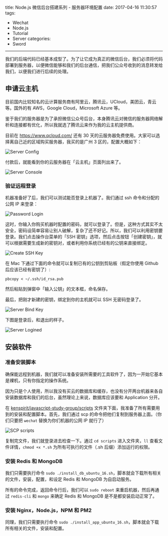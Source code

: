 title: Node.js 微信后台搭建系列 - 服务器环境配置
date: 2017-04-16 11:30:57
tags:
  - Wechat
  - Node.js
  - Tutorial
  - Server
categories:
  - Sword
---

我们的后端代码已经基本成型了。为了让它成为真正的微信后台，我们必须将代码部署到服务器，以便微信能够和我们的后台通信，把我们公众号收到的消息转发给我们，以便我们进行后续的处理。  

## 申请云主机

目前国内比较知名的云计算服务商有阿里云，腾讯云，UCloud，美团云，青云等。国外的有 AWS，Google Cloud，Microsoft Azure 等。  

鉴于我们的服务器是为了承担微信公众号后台，本身腾讯云对微信的服务器网络解析和连接都有优化，所以我就选了腾讯云来作为我的云主机提供商。  

目前在 https://www.qcloud.com/ 还有 30 天的云服务器免费使用。大家可以选择离自己近的区域购买服务器，我买的是广州 3 区的，配置大概如下：  

![Server Config](http://thinkingincrowd.u.qiniudn.com/09-server-config.png)

付款后，就能看到你的云服务器在「云主机」页面列出来了。  

![Server Console](http://thinkingincrowd.u.qiniudn.com/09-server-console.png)

### 验证远程登录

机器准备好了后，我们可以测试能否登录上机器了。我们通过 ssh 命令和分配的公网 IP 来登录：  

![Password Login](http://thinkingincrowd.u.qiniudn.com/09-password-login.png)

这时，你输入你购买机器时配置的密码，就可以登录了。但是，这种方式其实不太安全，密码设简单容易让别人破解，复杂了还不好记。所以，我们可以利用密钥要登录。我们点击操作台菜单的「SSH 密钥」选项，然后点击按钮「创建密钥」，就可以根据需要生成新的密钥对，或者利用你系统已经有的公钥来直接绑定。  

![Create SSH Key](http://thinkingincrowd.u.qiniudn.com/09-create-ssh-key.png)

在 Mac 下通过下面的命令就可以复制已有的公钥到剪贴板（假定你使用 Github 后应该已经有密钥了）:  

`pbcopy < ~/.ssh/id_rsa.pub`

然后粘贴到弹窗中「输入公钥」的文本框，命名保存。  

最后，把刚才新建的密钥，绑定到你的主机就可以 SSH 无密码登录了。  

![Server Bind Key](http://thinkingincrowd.u.qiniudn.com/09-server-bind-key.png)

下图是登录后，和退出的样子。  

![Server Logined](http://thinkingincrowd.u.qiniudn.com/09-server-logined.png)

## 安装软件

### 准备安装脚本

确保能远程到机器，我们就可以准备安装所需要的工具软件了，因为一开始它基本是裸机，只有你指定的操作系统。  

因为只是个人使用，所以我没有买云的数据库和缓存，也没有分开两台机器来各自安装数据库和我们的后台，虽然理论上来说，数据库应该要和 Application 分开。  

在 [kenspirit/javascript-study-group/scripts](https://github.com/kenspirit/javascript-study-group/tree/master/scripts) 文件夹下面，我准备了所有需要用到的安装和配置脚本。首先，我们通过 scp 的命令把他们复制到服务器上面。（你们只要把 `wechat` 替换为你们机器的公网 IP 就行了）  

![SCP scripts](http://thinkingincrowd.u.qiniudn.com/09-scp-scripts.png)

复制完文件，我们就登录进去检查一下。通过 `cd scripts` 进入文件夹，`ll` 查看文件详情，`chmod +x *.sh` 为所有可执行的文件（.sh 后缀）添加运行的权限。  

### 安装 Redis 和 MongoDB

我们只需要执行命令 `sudo ./install_db_ubuntu_16.sh`，脚本就会下载所有相关的文件，安装，配置，和设定 Redis 和 MongoDB 为自启动服务。  

所有的命令完成，返回命令行后，我们可以 `sudo reboot` 来重启机器，然后再通过 `redis-cli` 和 `mongo` 来确定 Redis 和 MongoDB 是不是都安装启动正常了。  

### 安装 Nginx，Node.js，NPM 和 PM2

同理，我们只需要执行命令 `sudo ./install_app_ubuntu_16.sh`，脚本就会下载所有相关的文件，安装和配置。  
